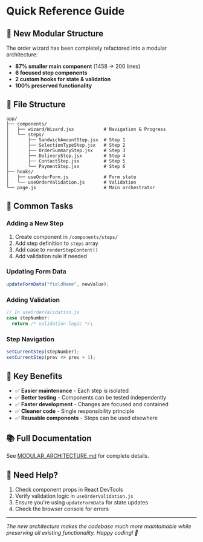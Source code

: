 # Quick Reference Guide

## 🚀 New Modular Structure

The order wizard has been completely refactored into a modular architecture:

- **87% smaller main component** (1458 → 200 lines)
- **6 focused step components**
- **2 custom hooks for state & validation**
- **100% preserved functionality**

## 📁 File Structure

```
app/
├── components/
│   ├── wizard/Wizard.jsx           # Navigation & Progress
│   └── steps/
│       ├── SandwichAmountStep.jsx  # Step 1
│       ├── SelectionTypeStep.jsx   # Step 2  
│       ├── OrderSummaryStep.jsx    # Step 3
│       ├── DeliveryStep.jsx        # Step 4
│       ├── ContactStep.jsx         # Step 5
│       └── PaymentStep.jsx         # Step 6
├── hooks/
│   ├── useOrderForm.js             # Form state
│   └── useOrderValidation.js       # Validation
└── page.js                         # Main orchestrator
```

## 🔧 Common Tasks

### Adding a New Step
1. Create component in `/components/steps/`
2. Add step definition to `steps` array
3. Add case to `renderStepContent()`
4. Add validation rule if needed

### Updating Form Data
```jsx
updateFormData("fieldName", newValue);
```

### Adding Validation
```jsx
// In useOrderValidation.js
case stepNumber:
  return /* validation logic */;
```

### Step Navigation
```jsx
setCurrentStep(stepNumber);
setCurrentStep(prev => prev + 1);
```

## 🎯 Key Benefits

- ✅ **Easier maintenance** - Each step is isolated
- ✅ **Better testing** - Components can be tested independently  
- ✅ **Faster development** - Changes are focused and contained
- ✅ **Cleaner code** - Single responsibility principle
- ✅ **Reusable components** - Steps can be used elsewhere

## 📚 Full Documentation

See [MODULAR_ARCHITECTURE.md](./MODULAR_ARCHITECTURE.md) for complete details.

## 🐛 Need Help?

1. Check component props in React DevTools
2. Verify validation logic in `useOrderValidation.js`  
3. Ensure you're using `updateFormData` for state updates
4. Check the browser console for errors

---

*The new architecture makes the codebase much more maintainable while preserving all existing functionality. Happy coding! 🎉* 